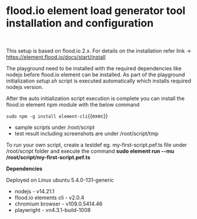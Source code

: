 # flood.io element load generator tool installation and configuration

<br>

This setup is based on flood.io 2.x. For details on the installation refer link -> 
<https://element.flood.io/docs/start/install>

The playground need to be installed with the required dependencies like nodejs before  flood.io element can be installed. As part of the playground initialization _setup.sh_ script is executed automatically which installs required nodejs version.

After the auto initialization script execution is complete you can install the flood.io element npm module with the below command

`sudo npm -g install element-cli`{{exec}}

- sample scripts under /root/script
- test result including screenshots are under /root/script/tmp

To run your own script, create a testdef eg. my-first-script.pef.ts file under /root/script folder and execute the command __sudo element run --mu /root/script/my-first-script.pef.ts__


__Dependencies__

Deployed on Linux ubuntu 5.4.0-131-generic
- nodejs - v14.21.1
- flood.io elements cli - v2.0.4
- chromium browser - v109.0.5414.46 
- playwright - vn4.3.1-build-1008
